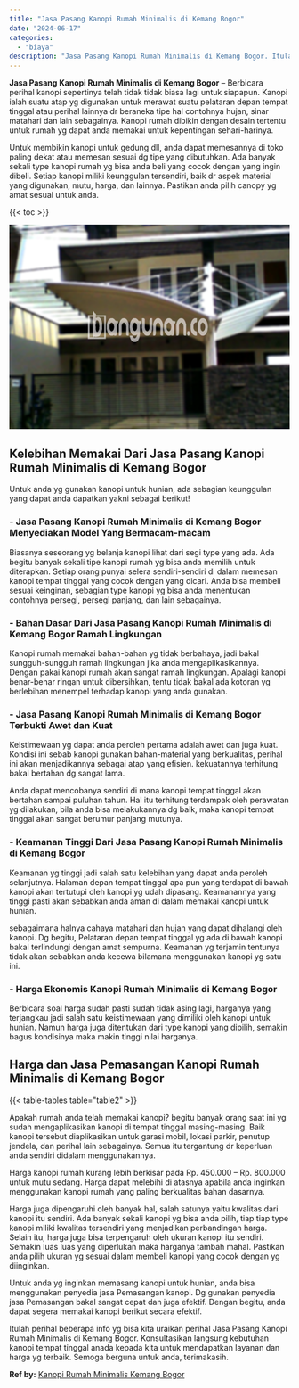 ```yaml
---
title: "Jasa Pasang Kanopi Rumah Minimalis di Kemang Bogor"
date: "2024-06-17"
categories: 
  - "biaya"
description: "Jasa Pasang Kanopi Rumah Minimalis di Kemang Bogor. Itulah perihal beberapa info yg bisa kita uraikan perihal Jasa Pasang Kanopi Rumah Minimalis di Kemang Bo..."
---
```


**Jasa Pasang Kanopi Rumah Minimalis di Kemang Bogor** – Berbicara perihal kanopi sepertinya telah tidak tidak biasa lagi untuk siapapun. Kanopi ialah suatu atap yg digunakan untuk merawat suatu pelataran depan tempat tinggal atau perihal lainnya dr beraneka tipe hal contohnya hujan, sinar matahari dan lain sebagainya. Kanopi rumah dibikin dengan desain tertentu untuk rumah yg dapat anda memakai untuk kepentingan sehari-harinya.

Untuk membikin kanopi untuk gedung dll, anda dapat memesannya di toko paling dekat atau memesan sesuai dg tipe yang dibutuhkan. Ada banyak sekali type kanopi rumah yg bisa anda beli yang cocok dengan yang ingin dibeli. Setiap kanopi miliki keunggulan tersendiri, baik dr aspek material yang digunakan, mutu, harga, dan lainnya. Pastikan anda pilih canopy yg amat sesuai untuk anda.

{{< toc >}}

![Jasa Pasang Kanopi Rumah Minimalis di Kemang Bogor](/images/harga-kanopi-minimalis-03.png)

## Kelebihan Memakai Dari Jasa Pasang Kanopi Rumah Minimalis di Kemang Bogor

Untuk anda yg gunakan kanopi untuk hunian, ada sebagian keunggulan yang dapat anda dapatkan yakni sebagai berikut!

### \- Jasa Pasang Kanopi Rumah Minimalis di Kemang Bogor Menyediakan Model Yang Bermacam-macam

Biasanya seseorang yg belanja kanopi lihat dari segi type yang ada. Ada begitu banyak sekali tipe kanopi rumah yg bisa anda memilih untuk diterapkan. Setiap orang punyai selera sendiri-sendiri di dalam memesan kanopi tempat tinggal yang cocok dengan yang dicari. Anda bisa membeli sesuai keinginan, sebagian type kanopi yg bisa anda menentukan contohnya persegi, persegi panjang, dan lain sebagainya.

### \- Bahan Dasar Dari Jasa Pasang Kanopi Rumah Minimalis di Kemang Bogor Ramah Lingkungan

Kanopi rumah memakai bahan-bahan yg tidak berbahaya, jadi bakal sungguh-sungguh ramah lingkungan jika anda mengaplikasikannya. Dengan pakai kanopi rumah akan sangat ramah lingkungan. Apalagi kanopi benar-benar ringan untuk dibersihkan, tentu tidak bakal ada kotoran yg berlebihan menempel terhadap kanopi yang anda gunakan.

### \- Jasa Pasang Kanopi Rumah Minimalis di Kemang Bogor Terbukti Awet dan Kuat

Keistimewaan yg dapat anda peroleh pertama adalah awet dan juga kuat. Kondisi ini sebab kanopi gunakan bahan-material yang berkualitas, perihal ini akan menjadikannya sebagai atap yang efisien. kekuatannya terhitung bakal bertahan dg sangat lama.

Anda dapat mencobanya sendiri di mana kanopi tempat tinggal akan bertahan sampai puluhan tahun. Hal itu terhitung terdampak oleh perawatan yg dilakukan, bila anda bisa melakukannya dg baik, maka kanopi tempat tinggal akan sangat berumur panjang mutunya.

### \- Keamanan Tinggi Dari Jasa Pasang Kanopi Rumah Minimalis di Kemang Bogor

Keamanan yg tinggi jadi salah satu kelebihan yang dapat anda peroleh selanjutnya. Halaman depan tempat tinggal apa pun yang terdapat di bawah kanopi akan tertutupi oleh kanopi yg udah dipasang. Keamanannya yang tinggi pasti akan sebabkan anda aman di dalam memakai kanopi untuk hunian.

sebagaimana halnya cahaya matahari dan hujan yang dapat dihalangi oleh kanopi. Dg begitu, Pelataran depan tempat tinggal yg ada di bawah kanopi bakal terlindungi dengan amat sempurna. Keamanan yg terjamin tentunya tidak akan sebabkan anda kecewa bilamana menggunakan kanopi yg satu ini.

### \- Harga Ekonomis Kanopi Rumah Minimalis di Kemang Bogor

Berbicara soal harga sudah pasti sudah tidak asing lagi, harganya yang terjangkau jadi salah satu keistimewaan yang dimiliki oleh kanopi untuk hunian. Namun harga juga ditentukan dari type kanopi yang dipilih, semakin bagus kondisinya maka makin tinggi nilai harganya.

## Harga dan Jasa Pemasangan Kanopi Rumah Minimalis di Kemang Bogor

{{< table-tables table="table2" >}}

Apakah rumah anda telah memakai kanopi? begitu banyak orang saat ini yg sudah mengaplikasikan kanopi di tempat tinggal masing-masing. Baik kanopi tersebut diaplikasikan untuk garasi mobil, lokasi parkir, penutup jendela, dan perihal lain sebagainya. Semua itu tergantung dr keperluan anda sendiri didalam menggunakannya.

Harga kanopi rumah kurang lebih berkisar pada Rp. 450.000 – Rp. 800.000 untuk mutu sedang. Harga dapat melebihi di atasnya apabila anda inginkan menggunakan kanopi rumah yang paling berkualitas bahan dasarnya.

Harga juga dipengaruhi oleh banyak hal, salah satunya yaitu kwalitas dari kanopi itu sendiri. Ada banyak sekali kanopi yg bisa anda pilih, tiap tiap type kanopi miliki kwalitas tersendiri yang menjadikan perbandingan harga. Selain itu, harga juga bisa terpengaruh oleh ukuran kanopi itu sendiri. Semakin luas luas yang diperlukan maka harganya tambah mahal. Pastikan anda pilih ukuran yg sesuai dalam membeli kanopi yang cocok dengan yg diinginkan.

Untuk anda yg inginkan memasang kanopi untuk hunian, anda bisa menggunakan penyedia jasa Pemasangan kanopi. Dg gunakan penyedia jasa Pemasangan bakal sangat cepat dan juga efektif. Dengan begitu, anda dapat segera memakai kanopi berikut secara efektif.

Itulah perihal beberapa info yg bisa kita uraikan perihal Jasa Pasang Kanopi Rumah Minimalis di Kemang Bogor. Konsultasikan langsung kebutuhan kanopi tempat tinggal anada kepada kita untuk mendapatkan layanan dan harga yg terbaik. Semoga berguna untuk anda, terimakasih.

**Ref by:**  [Kanopi Rumah Minimalis Kemang Bogor](https://id.wikipedia.org/wiki/Kanopi)
